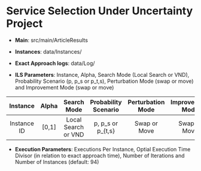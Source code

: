 # Service Selection Under Uncertainty Project

- **Main**: src/main/ArticleResults

- **Instances**: data/Instances/

- **Exact Approach logs**: data/Log/

- **ILS Parameters**: Instance, Alpha, Search Mode (Local Search or VND), Probability Scenario (p, p_s or p_t,s), Perturbation Mode (swap or move) and Improvement Mode (swap or move) 

| Instance | Alpha | Search Mode | Probability Scenario | Perturbation Mode | Improvement Mode |
| :-----: | :---: | :---: | :-----: | :---: | :---: | 
| Instance ID | [0,1] | Local Search or VND  | p, p_s or p_{t,s} | Swap or Move | Swap or Move |

- **Execution Parameters**: Executions Per Instance, Optial Execution Time Divisor (in relation to exact approach time), Number of Iterations and Number of Instances (default: 94)
